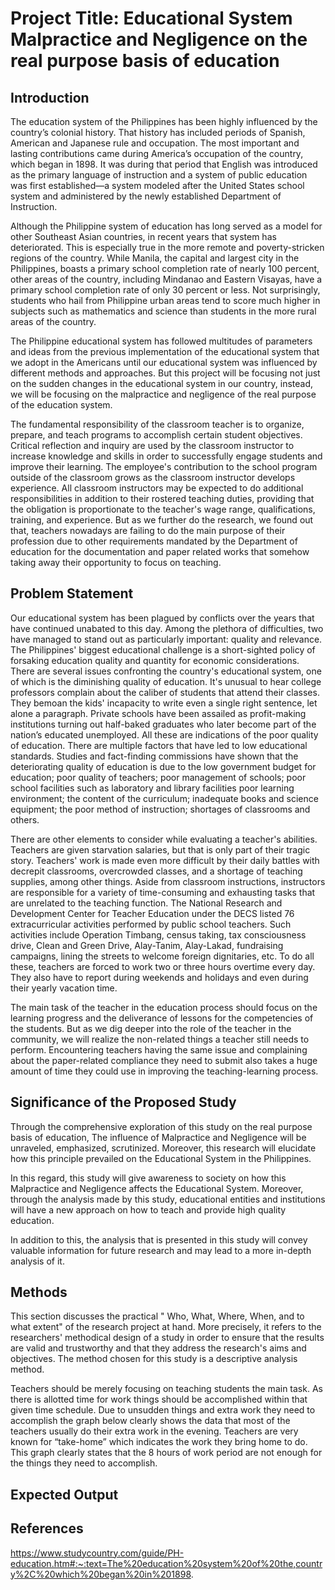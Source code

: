 # Project Title: Educational System Malpractice and Negligence on the real purpose basis of education
## Introduction
The education system of the Philippines has been highly influenced by the country’s colonial history.  That history has included periods of Spanish, American and Japanese rule and occupation.  The most important and lasting contributions came during America’s occupation of the country, which began in 1898.  It was during that period that English was introduced as the primary language of instruction and a system of public education was first established—a system modeled after the United States school system and administered by the newly established Department of Instruction.

Although the Philippine system of education has long served as a model for other Southeast Asian countries, in recent years that system has deteriorated. This is especially true in the more remote and poverty-stricken regions of the country.  While Manila, the capital and largest city in the Philippines, boasts a primary school completion rate of nearly 100 percent, other areas of the country, including Mindanao and Eastern Visayas, have a primary school completion rate of only 30 percent or less.  Not surprisingly, students who hail from Philippine urban areas tend to score much higher in subjects such as mathematics and science than students in the more rural areas of the country.

The Philippine educational system has followed multitudes of parameters and ideas from the previous implementation of the educational system that we adopt in the Americans until our educational system was influenced by different methods and approaches. But this project will be focusing not just on the sudden changes in the educational system in our country, instead, we will be focusing on the malpractice and negligence of the real purpose of the education system. 

The fundamental responsibility of the classroom teacher is to organize, prepare, and teach programs to accomplish certain student objectives. Critical reflection and inquiry are used by the classroom instructor to increase knowledge and skills in order to successfully engage students and improve their learning. The employee's contribution to the school program outside of the classroom grows as the classroom instructor develops experience. All classroom instructors may be expected to do additional responsibilities in addition to their rostered teaching duties, providing that the obligation is proportionate to the teacher's wage range, qualifications, training, and experience. But as we further do the research, we found out that, teachers nowadays are failing to do the main purpose of their profession due to other requirements mandated by the Department of education for the documentation and paper related works that somehow taking away their opportunity to focus on teaching. 

## Problem Statement 
Our educational system has been plagued by conflicts over the years that have continued unabated to this day. Among the plethora of difficulties, two have managed to stand out as particularly important: quality and relevance. The Philippines' biggest educational challenge is a short-sighted policy of forsaking education quality and quantity for economic considerations. There are several issues confronting the country's educational system, one of which is the diminishing quality of education. It's unusual to hear college professors complain about the caliber of students that attend their classes. They bemoan the kids' incapacity to write even a single right sentence, let alone a paragraph. Private schools have been assailed as profit-making institutions turning out half-baked graduates who later become part of the nation’s educated unemployed. All these are indications of the poor quality of education. There are multiple factors that have led to low educational standards. Studies and fact-finding commissions have shown that the deteriorating quality of education is due to the low government budget for education; poor quality of teachers; poor management of schools; poor school facilities such as laboratory and library facilities poor learning environment; the content of the curriculum; inadequate books and science equipment; the poor method of instruction; shortages of classrooms and others.

There are other elements to consider while evaluating a teacher's abilities. Teachers are given starvation salaries, but that is only part of their tragic story. Teachers' work is made even more difficult by their daily battles with decrepit classrooms, overcrowded classes, and a shortage of teaching supplies, among other things. Aside from classroom instructions, instructors are responsible for a variety of time-consuming and exhausting tasks that are unrelated to the teaching function. The National Research and Development Center for Teacher Education under the DECS listed 76 extracurricular activities performed by public school teachers. Such activities include Operation Timbang, census taking, tax consciousness drive, Clean and Green Drive, Alay-Tanim, Alay-Lakad, fundraising campaigns, lining the streets to welcome foreign dignitaries, etc. To do all these, teachers are forced to work two or three hours overtime every day. They also have to report during weekends and holidays and even during their yearly vacation time. 

The main task of the teacher in the education process should focus on the learning progress and the deliverance of lessons for the competencies of the students. But as we dig deeper into the role of the teacher in the community, we will realize the non-related things a teacher still needs to perform. Encountering teachers having the same issue and complaining about the paper-related compliance they need to submit also takes a huge amount of time they could use in improving the teaching-learning process. 

## Significance of the Proposed Study
Through the comprehensive exploration of this study on the real purpose basis of education, The influence of Malpractice and Negligence will be unraveled, emphasized, scrutinized. Moreover, this research will elucidate how this principle prevailed on the Educational System in the Philippines.

In this regard, this study will give awareness to society on how this Malpractice and Negligence affects the Educational System. Moreover, through the analysis made by this study, educational entities and institutions will have a new approach on how to teach and provide high quality education.

In addition to this, the analysis that is presented in this study will convey valuable information for future research and may lead to a more in-depth analysis of it.

## Methods
This section discusses the practical " Who, What, Where, When, and to what extent" of the research project at hand. More precisely, it refers to the researchers' methodical design of a study in order to ensure that the results are valid and trustworthy and that they address the research's aims and objectives. The method chosen for this study is a descriptive analysis method.

Teachers should be merely focusing on teaching students the main task. As there is allotted time for work things should be accomplished within that given time schedule. Due to unsudden things and extra work they need to accomplish the graph below clearly shows the data that most of the teachers usually do their extra work in the evening. Teachers are very known for “take-home” which indicates the work they bring home to do. This graph clearly states that the 8 hours of work period are not enough for the things they need to accomplish. 

## Expected Output


## References
https://www.studycountry.com/guide/PH-education.htm#:~:text=The%20education%20system%20of%20the,country%2C%20which%20began%20in%201898.
